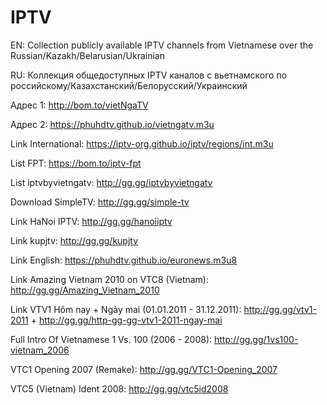 # IPTV
EN: Collection publicly available IPTV channels from Vietnamese over the Russian/Kazakh/Belarusian/Ukrainian

RU: Коллекция общедоступных IPTV каналов с вьетнамского по российскому/Казахстанский/Белорусский/Украинский

Адрес 1: http://bom.to/vietNgaTV

Адрес 2: https://phuhdtv.github.io/vietngatv.m3u

Link International: https://iptv-org.github.io/iptv/regions/int.m3u

List FPT: https://bom.to/iptv-fpt

List iptvbyvietngatv: http://gg.gg/iptvbyvietngatv

Download SimpleTV: http://gg.gg/simple-tv

Link HaNoi IPTV: http://gg.gg/hanoiiptv

Link kupjtv: http://gg.gg/kupjtv

Link English: https://phuhdtv.github.io/euronews.m3u8

Link Amazing Vietnam 2010 on VTC8 (Vietnam): http://gg.gg/Amazing_Vietnam_2010

Link VTV1 Hôm nay + Ngày mai (01.01.2011 - 31.12.2011): http://gg.gg/vtv1-2011 + http://gg.gg/http-gg-gg-vtv1-2011-ngay-mai

Full Intro Of Vietnamese 1 Vs. 100 (2006 - 2008): http://gg.gg/1vs100-vietnam_2006

VTC1 Opening 2007 (Remake): http://gg.gg/VTC1-Opening_2007

VTC5 (Vietnam) Ident 2008: http://gg.gg/vtc5id2008

